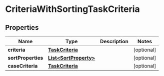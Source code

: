 # CriteriaWithSortingTaskCriteria

## Properties
Name | Type | Description | Notes
------------ | ------------- | ------------- | -------------
**criteria** | [**TaskCriteria**](TaskCriteria.md) |  |  [optional]
**sortProperties** | [**List&lt;SortProperty&gt;**](SortProperty.md) |  |  [optional]
**caseCriteria** | [**TaskCriteria**](TaskCriteria.md) |  |  [optional]
